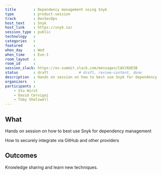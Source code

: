 ```yaml
---
title        : Dependency management using Snyk
type         : product-session
track        : DevSecOps
host_text    : Snyk
host_link    : https://snyk.io/
session_type : public
technology   :
categories   :
featured     :
when_day     : Wed
when_time    : Eve-1
room_layout  :
room_id      :
session_slack: https://os-summit.slack.com/messages/CAVJ6UE5B
status       : draft              # draft, review-content, done
description  : Hands on session on how to best use Snyk for dependency management
organizers   :
participants :
    - Stu Hirst
    - David Cervigni
    - Toby Shelswell
---
```


## What

Hands on session on how to best use Snyk for dependency management

How to securely integrate via GitHub and other providers

## Outcomes

Knowledge sharing and learn new techniques.
